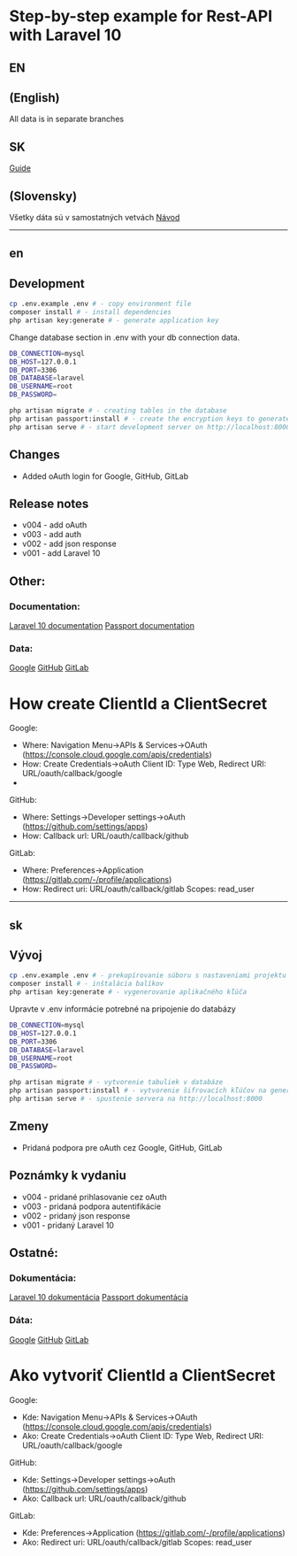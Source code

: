 # Step-by-step example for Rest-API with Laravel 10

## EN
## (English)
All data is in separate branches

## SK
[Guide](#en)
## (Slovensky)
Všetky dáta sú v samostatných vetvách
[Návod](#sk)

---
## en

## Development
```bash
cp .env.example .env # - copy environment file
composer install # - install dependencies
php artisan key:generate # - generate application key
```
Change database section in .env with your db connection data.

```bash
DB_CONNECTION=mysql
DB_HOST=127.0.0.1
DB_PORT=3306
DB_DATABASE=laravel
DB_USERNAME=root
DB_PASSWORD=
```
```bash
php artisan migrate # - creating tables in the database
php artisan passport:install # - create the encryption keys to generate secure access tokens. 
php artisan serve # - start development server on http://localhost:8000
```

## Changes
- Added oAuth login for Google, GitHub, GitLab

## Release notes
- v004 - add oAuth
- v003 - add auth
- v002 - add json response
- v001 - add Laravel 10

## Other:
### Documentation:
[Laravel 10 documentation](https://laravel.com/docs/10.x)
[Passport documentation](https://laravel.com/docs/10.x/passport)

### Data:
[Google](https://console.cloud.google.com)
[GitHub](https://github.com/settings/apps)
[GitLab](https://gitlab.com/profile/applications)

# How create ClientId a ClientSecret
Google:
- Where: Navigation Menu->APIs & Services->OAuth (https://console.cloud.google.com/apis/credentials)
- How: Create Credentials->oAuth Client ID: Type Web, Redirect URI: URL/oauth/callback/google
-
GitHub:
- Where: Settings->Developer settings->oAuth (https://github.com/settings/apps)
- How: Callback url: URL/oauth/callback/github

GitLab:
- Where: Preferences->Application (https://gitlab.com/-/profile/applications)
- How: Redirect uri: URL/oauth/callback/gitlab Scopes: read_user


---

## sk

## Vývoj
```bash
cp .env.example .env # - prekopírovanie súboru s nastaveniami projektu
composer install # - inštalácia balíkov
php artisan key:generate # - vygenerovanie aplikačného kľúča
```
Upravte v .env informácie potrebné na pripojenie do databázy

```bash
DB_CONNECTION=mysql
DB_HOST=127.0.0.1
DB_PORT=3306
DB_DATABASE=laravel
DB_USERNAME=root
DB_PASSWORD=
```
```bash
php artisan migrate # - vytvorenie tabuliek v databáze
php artisan passport:install # - vytvorenie šifrovacích kľúčov na generovanie tokenov
php artisan serve # - spustenie servera na http://localhost:8000
```

## Zmeny
- Pridaná podpora pre oAuth cez Google, GitHub, GitLab

## Poznámky k vydaniu
- v004 - pridané prihlasovanie cez oAuth
- v003 - pridaná podpora autentifikácie
- v002 - pridaný json response
- v001 - pridaný Laravel 10

## Ostatné:
### Dokumentácia:
[Laravel 10 dokumentácia](https://laravel.com/docs/10.x)
[Passport dokumentácia](https://laravel.com/docs/10.x/passport)

### Dáta:
[Google](https://console.cloud.google.com)
[GitHub](https://github.com/settings/apps)
[GitLab](https://gitlab.com/profile/applications)

# Ako vytvoriť ClientId a ClientSecret
Google:
- Kde: Navigation Menu->APIs & Services->OAuth (https://console.cloud.google.com/apis/credentials)
- Ako: Create Credentials->oAuth Client ID: Type Web, Redirect URI: URL/oauth/callback/google

GitHub:
- Kde: Settings->Developer settings->oAuth (https://github.com/settings/apps)
- Ako: Callback url: URL/oauth/callback/github

GitLab:
- Kde: Preferences->Application (https://gitlab.com/-/profile/applications)
- Ako: Redirect uri: URL/oauth/callback/gitlab Scopes: read_user
